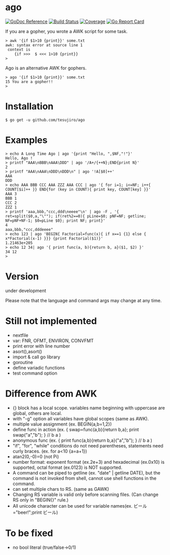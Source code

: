 # ago
[![GoDoc Reference](https://godoc.org/github.com/tesujiro/ago?status.svg)](http://godoc.org/github.com/tesujiro/ago)
[![Build Status](https://travis-ci.org/tesujiro/ago.svg?branch=master)](https://travis-ci.org/tesujiro/ago)
[![Coverage](https://codecov.io/gh/tesujiro/ago/branch/master/graph/badge.svg)](https://codecov.io/gh/tesujiro/ago)
[![Go Report Card](https://goreportcard.com/badge/github.com/tesujiro/ago)](https://goreportcard.com/report/github.com/tesujiro/ago)

If you are a gopher, you wrote a AWK script for some task.
```
> awk '{if $1>10 {print}}' some.txt
awk: syntax error at source line 1
 context is
	{if >>>  $ <<< 1>10 {print}}
>
```
Ago is an alternative AWK for gophers.
```
> ago '{if $1>10 {print}}' some.txt
15 You are a gopher!!
>
```
# Installation
```
$ go get -u github.com/tesujiro/ago
```

# Examples
```
> echo A Long Time Ago | ago '{print "Hello, ",$NF,"!"}'
Hello, Ago !
> printf "AAA\nBBB\nAAA\DDD" | ago '/A+/{++N};END{print N}'
2
> printf "AAA\nAAA\nDDD\nDDD\n" | ago '!A[$0]++'
AAA
DDD
> echo AAA BBB CCC AAA ZZZ AAA CCC | ago '{ for i=1; i<=NF; i++{ COUNT[$i]++ }} END{for (key in COUNT){ print key, COUNT[key] }}'
AAA 3
BBB 1
CCC 2
ZZZ 1
> printf 'aaa,bbb,"ccc,ddd\neeee"\n' | ago -F , '{ ret=split($0,a,"\""); if(ret%2==0){ pLine=$0; pNF=NF; getline; NF=pNF+NF-1; $0=pLine $0}; print NF; print}'
4
aaa,bbb,"ccc,dddeeee"
> echo 123 | ago 'BEGIN{ Factorial=func(x){ if x==1 {1} else { x*Factorial(x-1) }}} {print Factorial($1)}'
1.21463e+205
> echo 12 34| ago '{ print func(a, b){return b, a}($1, $2) }'
34 12
>

```

# Version
under development

Please note that the language and command args may change at any time.


# Still not implemented
* nextfile
* var: FNR, OFMT, ENVIRON, CONVFMT
* print error with line number
* asort(),asort()
* import & call go library
* goroutine
* define variadic functions
* test command option

# Difference from AWK
* {} block has a local scope. variables name beginning with uppercase are global, others are local.
* with "-g" option all variables have global scopes (same as AWK).
* multiple value assignment (ex. BEGIN{a,b=1,2})
* define func in action (ex. { swap=func(a,b){return b,a}; print swap("a","b"); } // b a )
* anonymous func (ex. { print func(a,b){return b,a}("a","b"); } // b a )
* "if", "for", "while" conditions do not need parentheses, statements need curly braces. (ex. for a<10 {a=a+1}) 
* atan2(0,-0)=0 (not Pi)
* number format: exponent format (ex.2e+3) and hexadecimal (ex.0x10) is supported, octal format (ex.0123) is NOT supported.
* A command can be piped to getline (ex. "date" | getline DATE), but the command is not invoked from shell, cannot use shell functions in the command.
* can set multiple chars to RS. (same as GAWK)
* Changing RS variable is valid only before scanning files. (Can change RS only in "BEGIN{}" rule.)
* All unicode character can be used for variable names(ex.  ビール="beer!";print ビール)

# To be fixed
* no bool literal (true/false->0/1)
